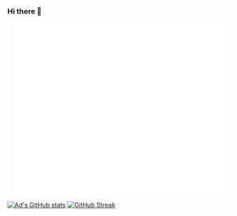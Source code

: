 ### Hi there 👋
<p align=center>
  <img src="github-metrics.svg"/>
</p>

[![Ad's GitHub stats](https://github-readme-stats.vercel.app/api?username=AdrienRoux&count_private=true&show_icons=true&theme=great-gatsby&include_all_commits=true&hide_border=true&date_format=j%20M%5B%20Y%5D)](https://github.com/anuraghazra/github-readme-stats)
[![GitHub Streak](https://github-readme-streak-stats.herokuapp.com/?user=DenverCoder1&theme=great-gatsby&hide_border=true&date_format=j%20M%5B%20Y%5D)](https://git.io/streak-stats)

<!--
**AdrienRoux/AdrienRoux** is a ✨ _special_ ✨ repository because its `README.md` (this file) appears on your GitHub profile.

Here are some ideas to get you started:

- 🔭 I’m currently working on ...
- 🌱 I’m currently learning ...
- 👯 I’m looking to collaborate on ...
- 🤔 I’m looking for help with ...
- 💬 Ask me about ...
- 📫 How to reach me: ...
- 😄 Pronouns: ...
- ⚡ Fun fact: ...
-->

